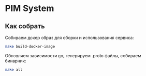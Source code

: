 # PIM System

## Как собрать

Собираем докер образ для сборки и использования сервиса:
``` sh
make build-docker-image
```

Обновляем зависимости go, генерируем .proto файлы, собираем бинарник:
``` sh
make all
```
